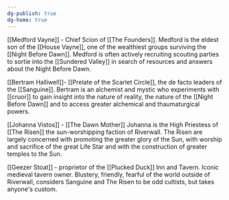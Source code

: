 ```yaml
---
dg-publish: true
dg-home: true
---
```



[[Medford Vayne]] - Chief Scion of [[The Founders]]. Medford is the eldest son of the [[House Vayne]], one of the wealthiest groups surviving the [[Night Before Dawn]]. Medford is often actively recruiting scouting parties to sortie into the [[Sundered Valley]] in search of resources and answers about the Night Before Dawn. 

[[Bertram Halliwell]]- [[Prelate of the Scarlet Circle]], the de facto leaders of the [[Sanguine]]. Bertram is an alchemist and mystic who experiments with [[cruor]] to gain insight into the nature of reality, the nature of the [[Night Before Dawn]] and to access greater alchemical and thaumaturgical powers.

[[Johanna Vistos]] - [[The Dawn Mother]] Johanna is the High Priestess of [[The Risen]] the sun-worshipping faction of Riverwall. The Risen are largely concerned with promoting the greater glory of the Sun, with worship and sacrifice of the great Life Star and with the construction of greater temples to the Sun. 

[[Geezer Stoat]] - proprietor of the [[Plucked Duck]] Inn and Tavern. Iconic medieval tavern owner. Blustery, friendly, fearful of the world outside of Riverwall, considers Sanguine and The Risen to be odd cultists, but takes anyone's custom. 